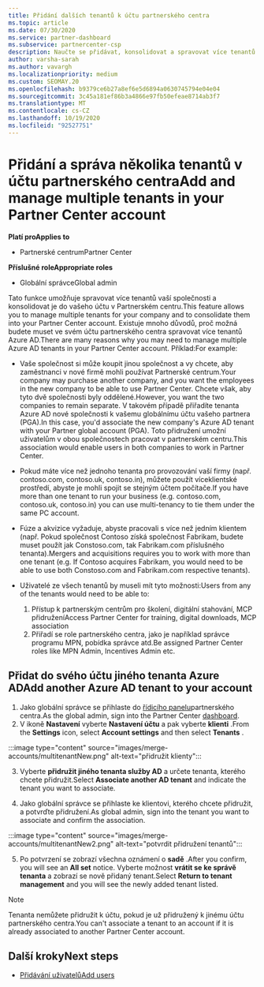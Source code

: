 ```yaml
---
title: Přidání dalších tenantů k účtu partnerského centra
ms.topic: article
ms.date: 07/30/2020
ms.service: partner-dashboard
ms.subservice: partnercenter-csp
description: Naučte se přidávat, konsolidovat a spravovat více tenantů Azure AD v účtu partnerského centra. Seznamte se také s některými důvody, které byste mohli chtít udělat.
author: varsha-sarah
ms.author: vavargh
ms.localizationpriority: medium
ms.custom: SEOMAY.20
ms.openlocfilehash: b9379ce6b27a8ef6e5d6894a0630745794e04e04
ms.sourcegitcommit: 3c45a181ef86b3a4866e97fb50efeae8714ab3f7
ms.translationtype: MT
ms.contentlocale: cs-CZ
ms.lasthandoff: 10/19/2020
ms.locfileid: "92527751"
---
```

# <a name="add-and-manage-multiple-tenants-in-your-partner-center-account"></a><span data-ttu-id="4d37e-104">Přidání a správa několika tenantů v účtu partnerského centra</span><span class="sxs-lookup"><span data-stu-id="4d37e-104">Add and manage multiple tenants in your Partner Center account</span></span>

<span data-ttu-id="4d37e-105">**Platí pro**</span><span class="sxs-lookup"><span data-stu-id="4d37e-105">**Applies to**</span></span>

- <span data-ttu-id="4d37e-106">Partnerské centrum</span><span class="sxs-lookup"><span data-stu-id="4d37e-106">Partner Center</span></span>

<span data-ttu-id="4d37e-107">**Příslušné role**</span><span class="sxs-lookup"><span data-stu-id="4d37e-107">**Appropriate roles**</span></span>

- <span data-ttu-id="4d37e-108">Globální správce</span><span class="sxs-lookup"><span data-stu-id="4d37e-108">Global admin</span></span>

<span data-ttu-id="4d37e-109">Tato funkce umožňuje spravovat více tenantů vaší společnosti a konsolidovat je do vašeho účtu v Partnerském centru.</span><span class="sxs-lookup"><span data-stu-id="4d37e-109">This feature allows you to manage multiple tenants for your company and to consolidate them into your Partner Center account.</span></span> <span data-ttu-id="4d37e-110">Existuje mnoho důvodů, proč možná budete muset ve svém účtu partnerského centra spravovat více tenantů Azure AD.</span><span class="sxs-lookup"><span data-stu-id="4d37e-110">There are many reasons why you may need to manage multiple Azure AD tenants in your Partner Center account.</span></span> <span data-ttu-id="4d37e-111">Příklad:</span><span class="sxs-lookup"><span data-stu-id="4d37e-111">For example:</span></span>

- <span data-ttu-id="4d37e-112">Vaše společnost si může koupit jinou společnost a vy chcete, aby zaměstnanci v nové firmě mohli používat Partnerské centrum.</span><span class="sxs-lookup"><span data-stu-id="4d37e-112">Your company may purchase another company, and you want the employees in the new company to be able to use Partner Center.</span></span> <span data-ttu-id="4d37e-113">Chcete však, aby tyto dvě společnosti byly oddělené.</span><span class="sxs-lookup"><span data-stu-id="4d37e-113">However, you want the two companies to remain separate.</span></span> <span data-ttu-id="4d37e-114">V takovém případě přiřadíte tenanta Azure AD nové společnosti k vašemu globálnímu účtu vašeho partnera (PGA).</span><span class="sxs-lookup"><span data-stu-id="4d37e-114">In this case, you'd associate the new company's Azure AD tenant with your Partner global account (PGA).</span></span> <span data-ttu-id="4d37e-115">Toto přidružení umožní uživatelům v obou společnostech pracovat v partnerském centru.</span><span class="sxs-lookup"><span data-stu-id="4d37e-115">This association would enable users in both companies to work in Partner Center.</span></span>

- <span data-ttu-id="4d37e-116">Pokud máte více než jednoho tenanta pro provozování vaší firmy (např. contoso.com, contoso.uk, contoso.in), můžete použít víceklientské prostředí, abyste je mohli spojit se stejným účtem počítače.</span><span class="sxs-lookup"><span data-stu-id="4d37e-116">If you have more than one tenant to run your business (e.g. contoso.com, contoso.uk, contoso.in) you can use multi-tenancy to tie them under the same PC account.</span></span>

- <span data-ttu-id="4d37e-117">Fúze a akvizice vyžaduje, abyste pracovali s více než jedním klientem (např. Pokud společnost Contoso získá společnost Fabrikam, budete muset použít jak Constoso.com, tak Fabrikam.com příslušného tenanta).</span><span class="sxs-lookup"><span data-stu-id="4d37e-117">Mergers and acquisitions requires you to work with more than one tenant (e.g. If Contoso acquires Fabrikam, you would need to be able to use both Constoso.com and Fabrikam.com respective tenants).</span></span>

- <span data-ttu-id="4d37e-118">Uživatelé ze všech tenantů by museli mít tyto možnosti:</span><span class="sxs-lookup"><span data-stu-id="4d37e-118">Users from any of the tenants would need to be able to:</span></span>
    1.  <span data-ttu-id="4d37e-119">Přístup k partnerským centrům pro školení, digitální stahování, MCP přidružení</span><span class="sxs-lookup"><span data-stu-id="4d37e-119">Access Partner Center for training, digital downloads, MCP association</span></span>
    2.  <span data-ttu-id="4d37e-120">Přiřadí se role partnerského centra, jako je například správce programu MPN, pobídka správce atd.</span><span class="sxs-lookup"><span data-stu-id="4d37e-120">Be assigned Partner Center roles like MPN Admin, Incentives Admin etc.</span></span>


## <a name="add-another-azure-ad-tenant-to-your-account"></a><span data-ttu-id="4d37e-121">Přidat do svého účtu jiného tenanta Azure AD</span><span class="sxs-lookup"><span data-stu-id="4d37e-121">Add another Azure AD tenant to your account</span></span>

1. <span data-ttu-id="4d37e-122">Jako globální správce se přihlaste do [řídicího panelu](https://partner.microsoft.com/dashboard)partnerského centra.</span><span class="sxs-lookup"><span data-stu-id="4d37e-122">As the global admin, sign into the Partner Center [dashboard](https://partner.microsoft.com/dashboard).</span></span>
1. <span data-ttu-id="4d37e-123">V ikoně **Nastavení** vyberte **Nastavení účtu** a pak vyberte **klienti** .</span><span class="sxs-lookup"><span data-stu-id="4d37e-123">From the **Settings** icon, select **Account settings** and then select **Tenants** .</span></span>
 
:::image type="content" source="images/merge-accounts/multitenantNew.png" alt-text="přidružit klienty"::: 

3. <span data-ttu-id="4d37e-125">Vyberte **přidružit jiného tenanta služby AD** a určete tenanta, kterého chcete přidružit.</span><span class="sxs-lookup"><span data-stu-id="4d37e-125">Select **Associate another AD tenant** and indicate the tenant you want to associate.</span></span>

1. <span data-ttu-id="4d37e-126">Jako globální správce se přihlaste ke klientovi, kterého chcete přidružit, a potvrďte přidružení.</span><span class="sxs-lookup"><span data-stu-id="4d37e-126">As global admin, sign into the tenant you want to associate and confirm the association.</span></span> 

:::image type="content" source="images/merge-accounts/multitenantNew2.png" alt-text="potvrdit přidružení tenantů"::: 

5. <span data-ttu-id="4d37e-128">Po potvrzení se zobrazí všechna oznámení o **sadě** .</span><span class="sxs-lookup"><span data-stu-id="4d37e-128">After you confirm, you will see an **All set** notice.</span></span>  <span data-ttu-id="4d37e-129">Vyberte možnost **vrátit se ke správě tenanta** a zobrazí se nově přidaný tenant.</span><span class="sxs-lookup"><span data-stu-id="4d37e-129">Select **Return to tenant management** and you will see the newly added tenant listed.</span></span> 
 

>[!NOTE]
><span data-ttu-id="4d37e-130">Tenanta nemůžete přidružit k účtu, pokud je už přidružený k jinému účtu partnerského centra.</span><span class="sxs-lookup"><span data-stu-id="4d37e-130">You can't associate a tenant to an account if it is already associated to another Partner Center account.</span></span>

 
## <a name="next-steps"></a><span data-ttu-id="4d37e-131">Další kroky</span><span class="sxs-lookup"><span data-stu-id="4d37e-131">Next steps</span></span>

- [<span data-ttu-id="4d37e-132">Přidávání uživatelů</span><span class="sxs-lookup"><span data-stu-id="4d37e-132">Add users</span></span>](create-user-accounts-and-set-permissions.md)
